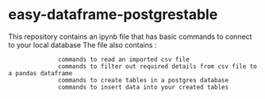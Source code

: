 # easy-dataframe-postgrestable

This repository contains an ipynb file that has basic commands to connect to your local database
The file also contains :
                  
                  commands to read an imported csv file
                  commands to filter out required details from csv file to a pandas dataframe
                  commands to create tables in a postgres database
                  commands to insert data into your created tables
                  
